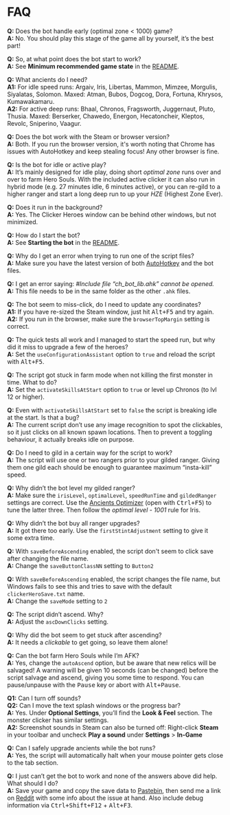 # FAQ

**Q:** Does the bot handle early (optimal zone < 1000) game?  
**A:** No. You should play this stage of the game all by yourself, it’s the best part!

**Q:** So, at what point does the bot start to work?  
**A:** See __Minimum recommended game state__ in the [README](README.md).

**Q:** What ancients do I need?  
**A1:** For idle speed runs: Argaiv, Iris, Libertas, Mammon, Mimzee, Morgulis, Siyalatas, Solomon. Maxed: Atman, Bubos, Dogcog, Dora, Fortuna, Khrysos, Kumawakamaru.  
**A2:** For active deep runs: Bhaal, Chronos, Fragsworth, Juggernaut, Pluto, Thusia. Maxed: Berserker, Chawedo, Energon, Hecatoncheir, Kleptos, Revolc, Sniperino, Vaagur.

**Q:** Does the bot work with the Steam or browser version?  
**A:** Both. If you run the browser version, it's worth noting that Chrome has issues with AutoHotkey and keep stealing focus! Any other browser is fine.

**Q:** Is the bot for idle or active play?  
**A:** It’s mainly designed for idle play, doing short _optimal zone_ runs over and over to farm Hero Souls. With the included active clicker it can also run in hybrid mode (e.g. 27 minutes idle, 6 minutes active), or you can re-gild to a higher ranger and start a long deep run to up your *HZE* (Highest Zone Ever).

**Q:** Does it run in the background?  
**A:** Yes. The Clicker Heroes window can be behind other windows, but not minimized.

**Q:** How do I start the bot?  
**A:** See __Starting the bot__ in the [README](README.md).

**Q:** Why do I get an error when trying to run one of the script files?  
**A:** Make sure you have the latest version of both [AutoHotkey][] and the bot files.

**Q:** I get an error saying: *#Include file “ch_bot_lib.ahk” cannot be opened.*  
**A:** This file needs to be in the same folder as the other `.ahk` files.

**Q:** The bot seem to miss-click, do I need to update any coordinates?  
**A1:** If you have re-sized the Steam window, just hit <kbd>Alt+F5</kbd> and try again.  
**A2:** If you run in the browser, make sure the `browserTopMargin` setting is correct.

**Q:** The quick tests all work and I managed to start the speed run, but why did it miss to upgrade a few of the heroes?  
**A:** Set the `useConfigurationAssistant` option to `true` and reload the script with <kbd>Alt+F5</kbd>.

**Q:** The script got stuck in farm mode when not killing the first monster in time. What to do?  
**A:** Set the `activateSkillsAtStart` option to `true` or level up Chronos (to lvl 12 or higher).

**Q:** Even with `activateSkillsAtStart` set to `false` the script is breaking idle at the start. Is that a bug?  
**A:** The current script don’t use any image recognition to spot the clickables, so it just clicks on all known spawn locations. Then to prevent a toggling behaviour, it actually breaks idle on purpose.

**Q:** Do I need to gild in a certain way for the script to work?  
**A:** The script will use one or two rangers prior to your gilded ranger. Giving them one gild each should be enough to guarantee maximum “insta-kill” speed.

**Q:** Why didn’t the bot level my gilded ranger?  
**A:** Make sure the `irisLevel`, `optimalLevel`, `speedRunTime` and `gildedRanger` settings are correct. Use the [Ancients Optimizer][] (open with <kbd>Ctrl+F5</kbd>) to tune the latter three. Then follow the _optimal level - 1001_ rule for Iris.

**Q:** Why didn’t the bot buy all ranger upgrades?  
**A:** It got there too early. Use the `firstStintAdjustment` setting to give it some extra time.

**Q:** With `saveBeforeAscending` enabled, the script don't seem to click save after changing the file name.  
**A:** Change the `saveButtonClassNN` setting to `Button2`

**Q:** With `saveBeforeAscending` enabled, the script changes the file name, but Windows fails to see this and tries to save with the default `clickerHeroSave.txt` name.  
**A:** Change the `saveMode` setting to `2`

**Q:** The script didn’t ascend. Why?  
**A:** Adjust the `ascDownClicks` setting.

**Q:** Why did the bot seem to get stuck after ascending?  
**A:** It needs a *clickable* to get going, so leave them alone!

**Q:** Can the bot farm Hero Souls while I’m AFK?  
**A:** Yes, change the `autoAscend` option, but be aware that new relics will be salvaged! A warning will be given 10 seconds (can be changed) before the script salvage and ascend, giving you some time to respond. You can pause/unpause with the <kbd>Pause</kbd> key or abort with <kbd>Alt+Pause</kbd>.

**Q1:** Can I turn off sounds?  
**Q2:** Can I move the text splash windows or the progress bar?  
**A:** Yes. Under __Optional Settings__, you’ll find the __Look & Feel__ section. The monster clicker has similar settings.  
**A2:** Screenshot sounds in Steam can also be turned off: Right-click __Steam__ in your toolbar and uncheck __Play a sound__ under __Settings__ > __In-Game__

**Q:** Can I safely upgrade ancients while the bot runs?  
**A:** Yes, the script will automatically halt when your mouse pointer gets close to the tab section.

**Q:** I just can’t get the bot to work and none of the answers above did help. What should I do?  
**A:** Save your game and copy the save data to [Pastebin][], then send me a link on [Reddit][] with some info about the issue at hand. Also include debug information via <kbd>Ctrl+Shift+F12</kbd> + <kbd>Alt+F3</kbd>.

[AutoHotkey]: http://ahkscript.org/
[Ancients Optimizer]: http://s3-us-west-2.amazonaws.com/clickerheroes/ancientssoul.html
[Pastebin]: http://pastebin.com/
[Reddit]: https://www.reddit.com/user/Sw1ftb/